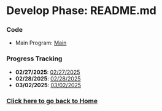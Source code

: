 # Develop Phase: README.md

### Code
- Main Program: [Main](https://github.com/kiffit/Jobsearch_Web_Scraper/blob/main/Develop%20Phase/Code/main.py)

### Progress Tracking
- **02/27/2025**: [02/27/2025](https://github.com/kiffit/Jobsearch_Web_Scraper/blob/main/Develop%20Phase/Code/Progress%20Tracking/Job%20Scraper%2002.27.2025.pdf)
- **02/28/2025**: [02/28/2025](https://github.com/kiffit/Jobsearch_Web_Scraper/blob/main/Develop%20Phase/Code/Progress%20Tracking/Job%20Scraper%2002.28.2025.pdf)
- **03/02/2025**: [03/02/2025](https://github.com/kiffit/Jobsearch_Web_Scraper/blob/main/Develop%20Phase/Code/Progress%20Tracking/Job%20Scraper%2003.02.2025.pdf)

### **[Click here to go back to Home](https://github.com/kiffit/waterfall-project)**
